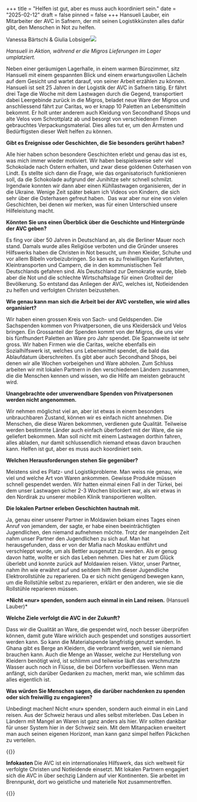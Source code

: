 +++
title = "Helfen ist gut, aber es muss auch koordiniert sein."
date = "2025-02-12"
draft = false
pinned = false
+++
Hansueli Lauber, ein Mitarbeiter der AVC in Safnern, der mit seinen Logistikkünsten alles dafür gibt, den Menschen in Not zu helfen.

Vanessa Bärtschi & Giulia Lobsiger![](https://lh7-rt.googleusercontent.com/docsz/AD_4nXfCpZKHOKhwk1iZyzzcjuX09nZ8CUmDdP5dTpwW05nRrT-EXQFIt7_YFVJIMhuAlH35wgfQKtO5jLjfmhpDhGEoyALjmqlHaGMov0GH6jBzukcEjEpQG7q5ZuYExfpA8p5PLP31sQT8wy-epy553g?key=ucyacmYaGRRlGJ5shysx-xEx)

*Hansueli in Aktion, während er die Migros Lieferungen im Lager umplatziert.*

Neben einer geräumigen Lagerhalle, in einem warmen Bürozimmer, sitz Hansueli mit einem gespannten Blick und einem erwartungsvollen Lächeln auf dem Gesicht und wartet darauf, von seiner Arbeit erzählen zu können. Hansueli ist seit 25 Jahren in der Logistik der AVC in Safnern tätig. Er fährt drei Tage die Woche mit dem Lastwagen durch die Gegend, transportiert dabei Leergebinde zurück in die Migros, beladet neue Ware der Migros und anschliessend fährt zur Caritas, wo er knapp 10 Paletten an Lebensmitteln bekommt. Er holt unter anderem auch Kleidung von Secondhand Shops und alte Velos vom Schrottplatz ab und besorgt von verschiedenen Firmen gebrauchtes Verpackungsmaterial. Dies alles tut er, um den Ärmsten und Bedürftigsten dieser Welt helfen zu können.

**Gibt es Ereignisse oder Geschichten, die Sie besonders gerührt haben?**

Alle hier haben schon besondere Geschichten erlebt und genau das ist es, was mich immer wieder motiviert. Wir haben beispielsweise sehr viel Schokolade nach Ostern erhalten, und zwar diese goldenen Osterhasen von Lindt. Es stellte sich dann die Frage, wie das organisatorisch funktionieren soll, da die Schokolade aufgrund der Junihitze sehr schnell schmilzt. Irgendwie konnten wir dann aber einen Kühllastwagen organisieren, der in die Ukraine. Wenige Zeit später bekam ich Videos von Kindern, die sich sehr über die Osterhasen gefreut haben.  Das war aber nur eine von vielen Geschichten, bei denen wir merken, was für einen Unterschied unsere Hilfeleistung macht.

**Könnten Sie uns einen Überblick über die Geschichte und Hintergründe der AVC geben?**

Es fing vor über 50 Jahren in Deutschland an, als die Berliner Mauer noch stand. Damals wurde alles Religiöse verboten und die Gründer unseres Hilfswerks haben die Christen in Not besucht, um ihnen Kleider, Schuhe und vor allem Bibeln vorbeizubringen. So kam es zu freiwilligen Kurierfahrten, Kleintransporten und Campern, die in den kommunistischen Teil Deutschlands gefahren sind. Als Deutschland zur Demokratie wurde, blieb aber die Not und die schlechte Wirtschaftslage für einen Großteil der Bevölkerung. So entstand das Anliegen der AVC, welches ist, Notleidenden zu helfen und verfolgten Christen beizustehen.

**Wie genau kann man sich die Arbeit bei der AVC vorstellen, wie wird alles organisiert?**

Wir haben einen grossen Kreis von Sach- und Geldspenden. Die Sachspenden kommen von Privatpersonen, die uns Kleidersäck und Velos bringen. Ein Grossanteil der Spenden kommt von der Migros, die uns vier bis fünfhundert Paletten an Ware pro Jahr spendet. Die Spannweite ist sehr gross. Wir haben Firmen wie die Caritas, welche ebenfalls ein Sozialhilfswerk ist, welches uns Lebensmittel spendet, die bald das Ablaufdatum überschreiten. Es gibt aber auch Secondhand Shops, bei denen wir alle Wochen vorbeigehen und Ware abholen. Zum Schluss arbeiten wir mit lokalen Partnern in den verschiedenen Ländern zusammen, die die Menschen kennen und wissen, wo die Hilfe am meisten gebraucht wird.

**Unangebrachte oder unverwendbare Spenden von Privatpersonen werden nicht angenommen.**

Wir nehmen möglichst viel an, aber ist etwas in einem besonders unbrauchbaren Zustand, können wir es einfach nicht annehmen. Die Menschen, die diese Waren bekommen, verdienen gute Qualität. Teilweise werden bestimmte Länder auch einfach überfordert mit der Ware, die sie geliefert bekommen. Man soll nicht mit einem Lastwagen dorthin fahren, alles abladen, nur damit schlussendlich niemand etwas davon brauchen kann. Helfen ist gut, aber es muss auch koordiniert sein.

**Welchen Herausforderungen stehen Sie gegenüber?**

Meistens sind es Platz- und Logistikprobleme. Man weiss nie genau, wie viel und welche Art von Waren ankommen. Gewisse Produkte müssen schnell gespendet werden. Wir hatten einmal einen Fall in der Türkei, bei dem unser Lastwagen sicher 2-3 Wochen blockiert war, als wir etwas in den Nordirak zu unserer mobilen Klinik transportieren wollten.

**Die lokalen Partner erleben Geschichten hautnah mit.**

Ja, genau einer unserer Partner in Moldawien bekam eines Tages einen Anruf von jemandem, der sagte, er habe einen beeinträchtigten Jugendlichen, den niemand aufnehmen möchte. Trotz der mangelnden Zeit nahm unser Partner den Jugendlichen zu sich auf. Man hat herausgefunden, dass er von der Mafia nach Moskau entführt und verschleppt wurde, um als Bettler ausgenutzt zu werden. Als er genug davon hatte, wollte er sich das Leben nehmen. Dies hat er zum Glück überlebt und konnte zurück auf Moldawien reisen. Viktor, unser Partner, nahm ihn wie erwähnt auf und seitdem hilft ihm dieser Jugendliche Elektrorollstühle zu reparieren. Da er sich nicht genügend bewegen kann, um die Rollstühle selbst zu reparieren, erklärt er den anderen, wie sie die Rollstühle reparieren müssen.

**\*Nicht «nur» spenden, sondern auch einmal in ein Land reisen.** (Hansueli Lauber)*

**Welche Ziele verfolgt die AVC in der Zukunft?**

Dass wir die Qualität an Ware, die gespendet wird, noch besser überprüfen können, damit gute Ware wirklich auch gespendet und sonstiges aussortiert werden kann. So kann die Materialspende langfristig genutzt werden. In Ghana gibt es Berge an Kleidern, die verbrannt werden, weil sie niemand brauchen kann. Auch die Menge an Wasser, welche zur Herstellung von Kleidern benötigt wird, ist schlimm und teilweise läuft das verschmutzte Wasser auch noch in Flüsse, die bei Dörfern vorbeifliessen. Wenn man anfängt, sich darüber Gedanken zu machen, merkt man, wie schlimm das alles eigentlich ist.

**Was würden Sie Menschen sagen, die darüber nachdenken zu spenden oder sich freiwillig zu engagieren?**

Unbedingt machen! Nicht «nur» spenden, sondern auch einmal in ein Land reisen. Aus der Schweiz heraus und alles selbst miterleben. Das Leben in Ländern mit Mangel an Waren ist ganz anders als hier. Wir sollten dankbar für unser System hier in der Schweiz sein. Mit dem Mitanpacken erweitert man auch seinen eigenen Horizont, man kann ganz simpel helfen Päckchen zu verteilen.



{{<box>}}

**Infokasten**
Die AVC ist ein internationales Hilfswerk, das sich weltweit für
verfolgte Christen und Notleidende einsetzt. Mit lokalen Partnern engagiert sich die AVC in über sechzig Ländern auf vier Kontinenten. Sie arbeitet im Brennpunkt, dort wo geistliche und materielle Not zusammentreffen.

{{</box>}}
